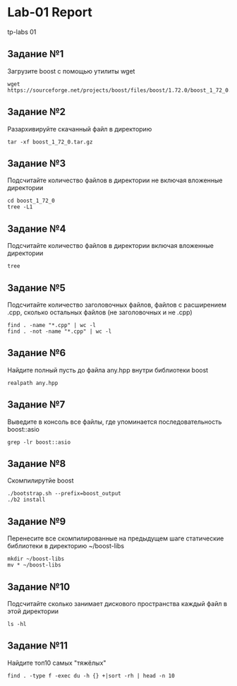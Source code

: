 # Lab-01 Report
tp-labs 01

## Задание №1
Загрузите boost с помощью утилиты wget
```
wget https://sourceforge.net/projects/boost/files/boost/1.72.0/boost_1_72_0.tar.gz
```
## Задание №2
Разархивируйте скачанный файл в директорию
```
tar -xf boost_1_72_0.tar.gz
```
## Задание №3
Подсчитайте количество файлов в директории не включая вложенные директории
```
cd boost_1_72_0
tree -L1
```
## Задание №4
Подсчитайте количество файлов в директории включая вложенные директории
```
tree
```
## Задание №5
Подсчитайте количество заголовочных файлов, файлов с расширением .cpp, сколько остальных файлов (не заголовочных и не .cpp)
```
find . -name "*.cpp" | wc -l
find . -not -name "*.cpp" | wc -l
```
## Задание №6
Найдите полный пусть до файла any.hpp внутри библиотеки boost
```
realpath any.hpp
```
## Задание №7
Выведите в консоль все файлы, где упоминается последовательность boost::asio
```
grep -lr boost::asio
```
## Задание №8
Скомпилирутйе boost
```
./bootstrap.sh --prefix=boost_output
./b2 install
```
## Задание №9
Перенесите все скомпилированные на предыдущем шаге статические библиотеки в директорию ~/boost-libs
```
mkdir ~/boost-libs
mv * ~/boost-libs
```

## Задание №10
Подсчитайте сколько занимает дискового пространства каждый файл в этой директории
```
ls -hl
```
## Задание №11
Найдите топ10 самых "тяжёлых"
```
find . -type f -exec du -h {} +|sort -rh | head -n 10
```

